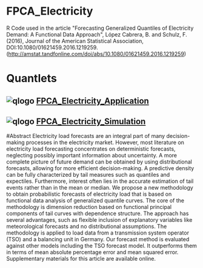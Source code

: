 # FPCA_Electricity

R Code used in the article
"Forecasting Generalized Quantiles of Electricity Demand: A Functional Data Approach",
López Cabrera, B. and Schulz, F. (2016),
Journal of the American Statistical Association, DOI:10.1080/01621459.2016.1219259. 
(http://amstat.tandfonline.com/doi/abs/10.1080/01621459.2016.1219259)

# Quantlets
## ![qlogo](http://quantnet.wiwi.hu-berlin.de/graphics/quantlogo.png) **[FPCA_Electricity_Application](https://github.com/QuantLet/FPCA_Electricity/tree/master/FPCA_Electricity_Application)**
## ![qlogo](http://quantnet.wiwi.hu-berlin.de/graphics/quantlogo.png) **[FPCA_Electricity_Simulation](https://github.com/QuantLet/FPCA_Electricity/tree/master/FPCA_Electricity_Simulation)**

#Abstract
Electricity load forecasts are an integral part of many decision-making processes in the electricity market. However, most literature on electricity load forecasting concentrates on deterministic forecasts, neglecting possibly important information about uncertainty. A more complete picture of future demand can be obtained by using distributional forecasts, allowing for more efficient decision-making. A predictive density can be fully characterized by tail measures such as quantiles and expectiles. Furthermore, interest often lies in the accurate estimation of tail events rather than in the mean or median. We propose a new methodology to obtain probabilistic forecasts of electricity load that is based on functional data analysis of generalized quantile curves. The core of the methodology is dimension reduction based on functional principal components of tail curves with dependence structure. The approach has several advantages, such as flexible inclusion of explanatory variables like meteorological forecasts and no distributional assumptions. The methodology is applied to load data from a transmission system operator (TSO) and a balancing unit in Germany. Our forecast method is evaluated against other models including the TSO forecast model. It outperforms them in terms of mean absolute percentage error and mean squared error. Supplementary materials for this article are available online.
